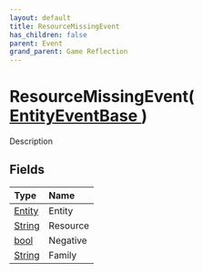 ```yaml
---
layout: default
title: ResourceMissingEvent
has_children: false
parent: Event
grand_parent: Game Reflection
---
```

# ResourceMissingEvent( [ EntityEventBase ](/riftbreaker-wiki/docs/game-reflection/events/entity_event_base/) )
Description 

## Fields

| Type | Name |
|:----------|:--------------|
| [Entity](/riftbreaker-wiki/docs/game-reflection/classes/entity/) | Entity |
| [String](/riftbreaker-wiki/docs/game-reflection/components/string/) | Resource |
| [bool](/riftbreaker-wiki/docs/game-reflection/components/bool/) | Negative |
| [String](/riftbreaker-wiki/docs/game-reflection/components/string/) | Family |

